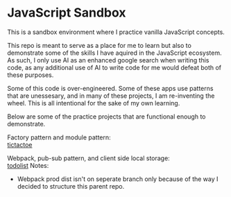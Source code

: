 # JavaScript Sandbox

This is a sandbox environment where I practice vanilla JavaScript concepts.

This repo is meant to serve as a place for me to learn but also to demonstrate
some of the skills I have aquired in the JavaScript ecosystem. As such, I only use AI
as an enhanced google search when writing this code, as any additional use of AI to
write code for me would defeat both of these purposes.

Some of this code is over-engineered. Some of these apps use patterns that are 
unessesary, and in many of these projects, I am re-inventing the wheel. This is
all intentional for the sake of my own learning.

Below are some of the practice projects that are functional enough to demonstrate.

Factory pattern and module pattern:  
[tictactoe](https://tanner-denti.github.io/javascript-sandbox/factory-module-patterns/)

Webpack, pub-sub pattern, and client side local storage:  
[todolist](https://tanner-denti.github.io/javascript-sandbox/webpack-project-local-storage/dist/)
Notes:
- Webpack prod dist isn't on seperate branch only because of the way I decided to structure this parent repo.
